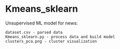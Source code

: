 # Kmeans_sklearn
Unsupervised ML model for news:
```
dataset.csv - parsed data 
Kmeans_sklearn.py - process data and build model
clusters_pca.png - cluster visualization
```